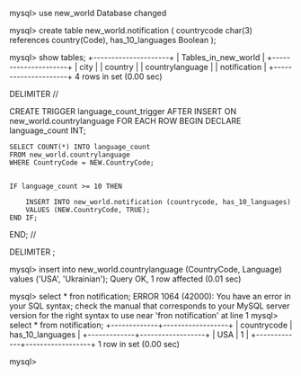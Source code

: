 
mysql> use new_world
Database changed

mysql> create table new_world.notification (
    countrycode char(3) references country(Code),
    has_10_languages Boolean );


mysql> show tables;
+---------------------+
| Tables_in_new_world |
+---------------------+
| city                |
| country             |
| countrylanguage     |
| notification        |
+---------------------+
4 rows in set (0.00 sec)


DELIMITER //

CREATE TRIGGER language_count_trigger 
AFTER INSERT ON new_world.countrylanguage
FOR EACH ROW
BEGIN
    DECLARE language_count INT;
  

    SELECT COUNT(*) INTO language_count
    FROM new_world.countrylanguage
    WHERE CountryCode = NEW.CountryCode;
    
  
    IF language_count >= 10 THEN
        
        INSERT INTO new_world.notification (countrycode, has_10_languages)
        VALUES (NEW.CountryCode, TRUE);
    END IF;
END;
//

DELIMITER ;

mysql> insert into new_world.countrylanguage (CountryCode, Language) values ('USA', 'Ukrainian');
Query OK, 1 row affected (0.01 sec)

mysql> select * fron notification;
ERROR 1064 (42000): You have an error in your SQL syntax; check the manual that corresponds to your MySQL server version for the right syntax to use near 'fron notification' at line 1
mysql> select * from notification;
+-------------+------------------+
| countrycode | has_10_languages |
+-------------+------------------+
| USA         |                1 |
+-------------+------------------+
1 row in set (0.00 sec)

mysql>